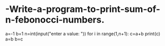 # -Write-a-program-to-print-sum-of-n-febonocci-numbers.
a=-1 b=1 n=int(input("enter a value: ")) for i in range(1,n+1):     c=a+b     print(c)     a=b     b=c
